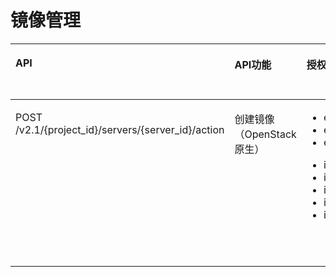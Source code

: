 # 镜像管理<a name="ZH-CN_TOPIC_0103072348"></a>

<a name="table141517564301"></a>
<table><thead align="left"><tr id="row8415105683017"><th class="cellrowborder" valign="top" width="40%" id="mcps1.1.5.1.1"><p id="p15415105620309"><a name="p15415105620309"></a><a name="p15415105620309"></a>API</p>
</th>
<th class="cellrowborder" valign="top" width="16%" id="mcps1.1.5.1.2"><p id="p10605125713535"><a name="p10605125713535"></a><a name="p10605125713535"></a>API功能</p>
</th>
<th class="cellrowborder" valign="top" width="25%" id="mcps1.1.5.1.3"><p id="p194156565302"><a name="p194156565302"></a><a name="p194156565302"></a>授权项</p>
</th>
<th class="cellrowborder" valign="top" width="19%" id="mcps1.1.5.1.4"><p id="p92571440143717"><a name="p92571440143717"></a><a name="p92571440143717"></a>授权项作用域</p>
</th>
</tr>
</thead>
<tbody><tr id="row17415185618309"><td class="cellrowborder" valign="top" width="40%" headers="mcps1.1.5.1.1 "><p id="p562611164316"><a name="p562611164316"></a><a name="p562611164316"></a>POST /v2.1/{project_id}/servers/{server_id}/action</p>
</td>
<td class="cellrowborder" valign="top" width="16%" headers="mcps1.1.5.1.2 "><p id="p95829616422"><a name="p95829616422"></a><a name="p95829616422"></a>创建镜像（OpenStack原生）</p>
</td>
<td class="cellrowborder" valign="top" width="25%" headers="mcps1.1.5.1.3 "><a name="ul71771911103111"></a><a name="ul71771911103111"></a><ul id="ul71771911103111"><li>ecs:servers:createImage</li><li>evs:volumes:get</li><li>evs:snapshots:create</li></ul>
<a name="ul14179141119318"></a><a name="ul14179141119318"></a><ul id="ul14179141119318"><li>ims:images:create</li><li>ims:images:get</li><li>ims:images:list</li><li>ims:images:update</li><li>ims:images:delete</li></ul>
</td>
<td class="cellrowborder" valign="top" width="19%" headers="mcps1.1.5.1.4 "><a name="ul131481927113717"></a><a name="ul131481927113717"></a><ul id="ul131481927113717"><li>支持：</li></ul>
<p id="p1148132753713"><a name="p1148132753713"></a><a name="p1148132753713"></a>项目(Project)</p>
<p id="p176367599382"><a name="p176367599382"></a><a name="p176367599382"></a></p>
<a name="ul12164122716370"></a><a name="ul12164122716370"></a><ul id="ul12164122716370"><li>不支持：</li></ul>
<p id="p416411277372"><a name="p416411277372"></a><a name="p416411277372"></a>企业项目(Enterprise Project)</p>
</td>
</tr>
</tbody>
</table>

